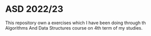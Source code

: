 # ASD 2022/23
This repository own a exercises which I have been doing through th Algorithms And Data Structures course on 4th term of my studies.
